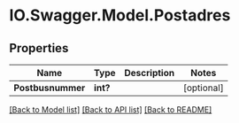 # IO.Swagger.Model.Postadres
## Properties

Name | Type | Description | Notes
------------ | ------------- | ------------- | -------------
**Postbusnummer** | **int?** |  | [optional] 

[[Back to Model list]](../README.md#documentation-for-models) [[Back to API list]](../README.md#documentation-for-api-endpoints) [[Back to README]](../README.md)

